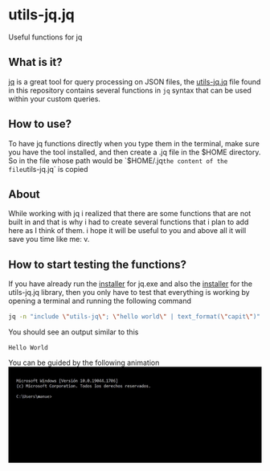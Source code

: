 # utils-jq.jq

Useful functions for jq

## What is it?

[jq](https://stedolan.github.io/jq/) is a great tool for query processing on JSON files, 
the [utils-jq.jq](https://github.com/manuel-chinchi/utils-jq/blob/master/utils-jq.jq) file
found in this repository contains several functions in `jq` syntax that can be used within 
your custom queries.

## How to use?
To have jq functions directly when you type them in the terminal, make sure you have
the tool installed, and then create a .jq file in the $HOME directory.
So in the file whose path would be `$HOME/.jq` the content of the file `utils-jq.jq` is 
copied

## About
While working with jq i realized that there are some functions that are not built in and 
that is why i had to create several functions that i plan to add here as I think of them. 
i hope it will be useful to you and above all it will save you time like me: v.

## How to start testing the functions?
If you have already run the [installer](https://github.com/manuel-chinchi/utils-jq/blob/dev/jq/setup.py) 
for jq.exe and also the [installer](https://github.com/manuel-chinchi/utils-jq/blob/dev/setup.py) 
for the utils-jq.jq library, then you only have to test that everything is working by 
opening a terminal and running the following command
```bash
jq -n "include \"utils-jq\"; \"hello world\" | text_format(\"capit\")"
```
You should see an output similar to this
```
Hello World
```
You can be guided by the following animation 
![jq](src/gif/utilsjq-window-test.gif "utils-jq window test")